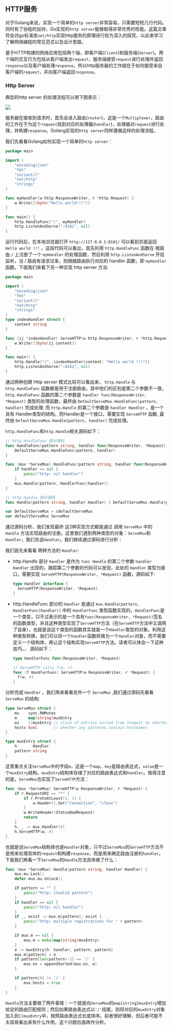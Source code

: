 ## HTTP服务

对于Golang来说，实现一个简单的`http server`非常容易，只需要短短几行代码。同时有了协程的加持，Go实现的`http server`能够取得非常优秀的性能。这篇文章将会对go标准库`net/http`实现http服务的原理进行较为深入的探究，以此来学习了解网络编程的常见范式以及设计思路。

基于HTTP构建的网络应用包括两个端，即客户端(`Client`)和服务端(`Server`)。两个端的交互行为包括从客户端发出`request`、服务端接受`request`进行处理并返回`response`以及客户端处理`response`。所以http服务器的工作就在于如何接受来自客户端的`request`，并向客户端返回`response`。

### Http Server

典型的http server 的处理流程可以用下图表示：

![](https://myvoice1.oss-cn-beijing.aliyuncs.com/github/bfd4c9f1f3a224e07b27dd7ad7e15b8a.png)

服务器在接收到请求时，首先会进入路由(`router`)，这是一个`Multiplexer`，路由的工作在于为这个`request`找到对应的处理器(`handler`)，处理器对`request`进行处理，并构建`response`。Golang实现的`http server`同样遵循这样的处理流程。

我们先看看Golang如何实现一个简单的`http server`：

```go
package main

import (
	"encoding/json"
	"fmt"
	"io/ioutil"
	"net/http"
	"strings"
)

func myHandler(w http.ResponseWriter, r *http.Request) {
	w.Write([]byte("Hello world!!!"))
}

func main() {
	http.HandleFunc("/", myHandler)
	http.ListenAndServe(":8181", nil)
}
```

运行代码后，在本地浏览器打开 `http://127.0.0.1:8181/` 可以看到页面返回 `Hello world !!!` ，这段代码可以看出，首先利用 `http.HandleFunc` 函数在 根路由 `/` 上注册了一个 `myHandler` 的处理函数，然后利用 `http.ListenAndServe` 开启监听，当 / 路由有请求过来，则根据路由执行对应的 handler 函数，即 `myHandler` 函数。下面我们来看下另一种实现 http server 方法:

```go
package main

import (
	"encoding/json"
	"fmt"
	"io/ioutil"
	"net/http"
	"strings"
)
type indexHandler struct {
	content string
}

func (ij *indexHandler) ServeHTTP(w http.ResponseWriter, r *http.Request) {
	w.Write([]byte(ij.content))
}

func main() {
	http.Handle("/", &indexHandler{content: "Hello world !!!"})
	http.ListenAndServe(":8181", nil)
}
```

通过两种创建 Http server 模式比较可以看出来， `http.Handle` 与 `http.HandleFunc` 函数都是用于注册路由，其中他们的区别是第二个参数不一致，`http.HandleFunc` 函数的第二个参数是 `handler func(ResponseWriter, *Request)` 类型的处理函数，最终由 `DefaultServeMux.HandleFunc(pattern, handler)` 完成处理; 而 `http.Handle` 的第二个参数是  `handler Handler` ，是一个具有 Handler类型的结构。而Handler是一个接口，需要实现 `ServeHTTP` 函数, 最终由 `DefaultServeMux.Handle(pattern, handler)` 完成处理。

`http.HandleFunc`和`http.Handle`相关源码如下：

```go
// http.HandleFunc 部分源码
func HandleFunc(pattern string, handler func(ResponseWriter, *Request)) {
	DefaultServeMux.HandleFunc(pattern, handler)
}

func (mux *ServeMux) HandleFunc(pattern string, handler func(ResponseWriter, *Request)) {
	if handler == nil {
		panic("http: nil handler")
	}
	mux.Handle(pattern, HandlerFunc(handler))
}
```

```go
// http.Handle 部分源码
func Handle(pattern string, handler Handler) { DefaultServeMux.Handle(pattern, handler) }
```

```go
var DefaultServeMux = &defaultServeMux
var defaultServeMux ServeMux
```

通过源码分析，我们发现最终 这2种实现方式都是通过 调用  `ServeMux` 中的 `Handle` 方法实现路由的注册。这里我们遇到两种类型的对象：`ServeMux`和`Handler`，我们先说`Handler`。我们继续通过源码进行分析：

我们首先来看看 两种方法的 `Handler`:

- http.Handle 部分 `Handler` 是作为 `func Handle` 的第二个参数  `handler Handler`  出现的，跟踪第二个参数的代码可以发现，此处的 `Handler` 类型为接口，需要实现 `ServeHTTP(ResponseWriter, *Request)` 函数，源码如下:

  ```go
  type Handler interface {
  	ServeHTTP(ResponseWriter, *Request)
  }
  ```

- http.HandleFunc 部分的 `Handler` 是通过 `mux.Handle(pattern, HandlerFunc(handler))` 中的 `HandlerFunc` 类型函数实现的，`HandlerFunc`是一个类型，只不过表示的是一个具有`func(ResponseWriter, *Request)`签名的函数类型，并且这种类型实现了`ServeHTTP`方法（在`ServeHTTP`方法中又调用了自身），也就是说这个类型的函数其实就是一个`Handler`类型的对象。利用这种类型转换，我们可以将一个`handler`函数转换为一个`Handler`对象，而不需要定义一个结构体，再让这个结构实现`ServeHTTP`方法。读者可以体会一下这种技巧。， 源码如下：

  ```go
  type HandlerFunc func(ResponseWriter, *Request)
  
  // ServeHTTP calls f(w, r).
  func (f HandlerFunc) ServeHTTP(w ResponseWriter, r *Request) {
  	f(w, r)
  }
  ```

分析完成 `Handler` ，我们再来看看另外一个 `ServeMux` ,我们通过源码先看看 `ServeMux` 的结构:

```go
type ServeMux struct {
	mu    sync.RWMutex
	m     map[string]muxEntry
	es    []muxEntry // slice of entries sorted from longest to shortest.
	hosts bool       // whether any patterns contain hostnames
}

type muxEntry struct {
	h       Handler
	pattern string
}
```

这里重点关注`ServeMux`中的字段`m`，这是一个`map`，`key`是路由表达式，`value`是一个`muxEntry`结构，`muxEntry`结构体存储了对应的路由表达式和`handler`。值得注意的是，`ServeMux`也实现了`ServeHTTP`方法：

```go
func (mux *ServeMux) ServeHTTP(w ResponseWriter, r *Request) {
	if r.RequestURI == "*" {
		if r.ProtoAtLeast(1, 1) {
			w.Header().Set("Connection", "close")
		}
		w.WriteHeader(StatusBadRequest)
		return
	}
	h, _ := mux.Handler(r)
	h.ServeHTTP(w, r)
}
```

也就是说`ServeMux`结构体也是`Handler`对象，只不过`ServeMux`的`ServeHTTP`方法不是用来处理具体的`request`和构建`response`，而是用来确定路由注册的`handler`。下面我们再看一下`ServeMux`的`Handle`方法具体做了什么：

```go
func (mux *ServeMux) Handle(pattern string, handler Handler) {
	mux.mu.Lock()
	defer mux.mu.Unlock()

	if pattern == "" {
		panic("http: invalid pattern")
	}
	if handler == nil {
		panic("http: nil handler")
	}
	if _, exist := mux.m[pattern]; exist {
		panic("http: multiple registrations for " + pattern)
	}

	if mux.m == nil {
		mux.m = make(map[string]muxEntry)
	}
	e := muxEntry{h: handler, pattern: pattern}
	mux.m[pattern] = e
	if pattern[len(pattern)-1] == '/' {
		mux.es = appendSorted(mux.es, e)
	}

	if pattern[0] != '/' {
		mux.hosts = true
	}
}
```

`Handle`方法主要做了两件事情：一个就是向`ServeMux`的`map[string]muxEntry`增加给定的路由匹配规则；然后如果路由表达式以`'/'`结尾，则将对应的`muxEntry`对象加入到`[]muxEntry`中，按照路由表达式长度排序。前者很好理解，但后者可能不太容易看出来有什么作用，这个问题后面再作分析。

